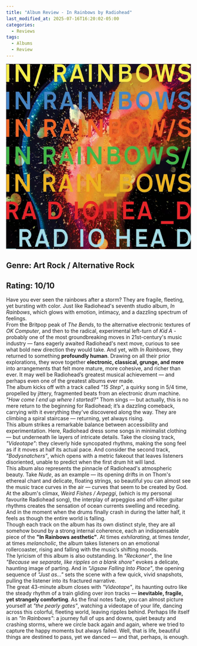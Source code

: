 ```yaml
---
title: "Album Review - In Rainbows by Radiohead"
last_modified_at: 2025-07-16T16:20:02-05:00
categories:
  - Reviews
tags:
  - Albums
  - Review
---
```


![ir](/assets/images/album-covers/ir.jpg)
## Genre: Art Rock / Alternative Rock  
## Rating: 10/10  
Have you ever seen the rainbows after a storm? They are fragile, fleeting, yet bursting with color. Just like Radiohead's seventh studio album, *In Rainbows*, which glows with emotion, intimacy, and a dazzling spectrum of feelings.  
From the Britpop peak of *The Bends*, to the alternative electronic textures of *OK Computer*, and then to the radical, experimental left-turn of *Kid A* - probably one of the most groundbreaking moves in 21st-century's music industry — fans eagerly awaited Radiohead's next move, curious to see what bold new direction they would take. And yet, with *In Rainbows*, they returned to something **profoundly human**. Drawing on all their prior explorations, they wove together **electronic, classical, grunge, and more** into arrangements that felt more mature, more cohesive, and richer than ever. It may well be Radiohead’s greatest musical achievement — and perhaps even one of the greatest albums ever made.  
The album kicks off with a track called *"15 Step"*, a quirky song in 5/4 time, propelled by jittery, fragmented beats from an electronic drum machine. *"How come I end up where I started?"* Thom sings — but actually, this is no mere return to the beginning for Radiohead; it’s a dazzling comeback, carrying with it everything they've discovered along the way. They are climbing a spiral staircase — returning, yet always rising.  
This album strikes a remarkable balance between accessibility and experimentation. Here, Radiohead dress some songs in minimalist clothing — but underneath lie layers of intricate details. Take the closing track, *"Videotape"*: they cleverly hide syncopated rhythms, making the song feel as if it moves at half its actual pace. And consider the second track, *"Bodysnatchers"*, which opens with a metric fakeout that leaves listeners disoriented, unable to predict when the first drum hit will land.  
This album also represents the pinnacle of Radiohead's atmospheric beauty. Take *Nude*, as an example — its opening drifts in on Thom's ethereal chant and delicate, floating strings, so beautiful you can almost see the music trace curves in the air — curves that seem to be created by God. At the album's climax, *Weird Fishes / Arpeggi*, (which is my personal favourite Radiohead song), the interplay of arpeggios and off-kilter guitar rhythms creates the sensation of ocean currents swelling and receding. And in the moment when the drums finally crash in during the latter half, it feels as though the entire world is falling.  
Though each track on the album has its own distinct style, they are all somehow bound by a strong internal coherence, each an indispensable piece of the **"In Rainbows aesthetic"**. At times *exhilarating*, at times *tender*, at times *melancholic*, the album takes listeners on an emotional rollercoaster, rising and falling with the music’s shifting moods.  
The lyricism of this album is also outstanding. In *"Reckoner"*, the line *"Because we separate, like ripples on a blank shore"* evokes a delicate, haunting image of parting. And in *"Jigsaw Falling Into Place"*, the opening sequence of *"Just as..."* sets the scene with a few quick, vivid snapshots, pulling the listener into its fractured narrative.  
The great 43-minute album closes with *"Videotape"*, its haunting outro like the steady rhythm of a train gliding over iron tracks — **inevitable, fragile, yet strangely comforting**. As the final notes fade, you can almost picture yourself at *"the pearly gates"*, watching a videotape of your life, dancing across this colorful, fleeting world, leaving ripples behind. Perhaps life itself is an *"In Rainbows"*: a journey full of ups and downs, quiet beauty and crashing storms, where we circle back again and again, where we tried to capture the happy moments but always failed. Well, that is life, beautiful things are destined to pass, yet we danced — and that, perhaps, is enough.  


<script src="https://giscus.app/client.js"
        data-repo="vegebirrd/blog-comments"
        data-repo-id="R_kgDOPGH2Rg"
        data-category="General"
        data-category-id="DIC_kwDOPGH2Rs4Csafo"
        data-mapping="pathname"
        data-strict="0"
        data-reactions-enabled="1"
        data-emit-metadata="0"
        data-input-position="bottom"
        data-theme="light"
        data-lang="en"
        crossorigin="anonymous"
        async>
</script>